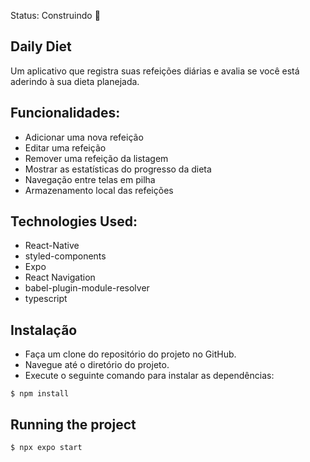  Status: Construindo 🚧

## Daily Diet
Um aplicativo que registra suas refeições diárias e avalia se você está aderindo à sua dieta planejada.

## Funcionalidades:
 * Adicionar uma nova refeição
 * Editar uma refeição
 * Remover uma refeição da listagem
 * Mostrar as estatísticas do progresso da dieta
 * Navegação entre telas em pilha
 * Armazenamento local das refeições

## Technologies Used:

 * React-Native
 * styled-components
 * Expo
 * React Navigation
 * babel-plugin-module-resolver
 * typescript

## Instalação
  * Faça um clone do repositório do projeto no GitHub.
  * Navegue até o diretório do projeto.
  * Execute o seguinte comando para instalar as dependências:

```
$ npm install
```

## Running the project
```
$ npx expo start
```



